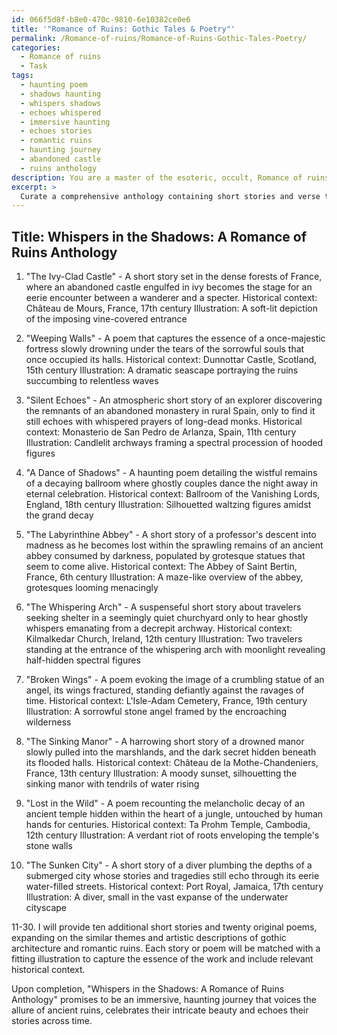 ```yaml
---
id: 066f5d8f-b8e0-470c-9810-6e10382ce0e6
title: '"Romance of Ruins: Gothic Tales & Poetry"'
permalink: /Romance-of-ruins/Romance-of-Ruins-Gothic-Tales-Poetry/
categories:
  - Romance of ruins
  - Task
tags:
  - haunting poem
  - shadows haunting
  - whispers shadows
  - echoes whispered
  - immersive haunting
  - echoes stories
  - romantic ruins
  - haunting journey
  - abandoned castle
  - ruins anthology
description: You are a master of the esoteric, occult, Romance of ruins, you complete tasks to the absolute best of your ability, no matter if you think you were not trained to do the task specifically, you will attempt to do it anyways, since you have performed the tasks you are given with great mastery, accuracy, and deep understanding of what is requested. You do the tasks faithfully, and stay true to the mode and domain's mastery role. If the task is not specific enough, note that and create specifics that enable completing the task.
excerpt: > 
  Curate a comprehensive anthology containing short stories and verse that delve into the enigmatic allure of ruins, specifically highlighting Gothic architecture and decrepit structures steeped in rich history. Your anthology should include a minimum of ten original, unpublished short stories coupled with twenty thematically resonant poems, featuring evocative descriptions of grandiose castles overtaken by nature, ancient temples shrouded in mystery, and crumbling statues haunted by forgotten tales. Supplement each literary work with a brief historical and geographical context to heighten the reader's appreciation for the poignancy of the romantic ruin. Additionally, collaborate with artists to incorporate illustrations capturing the melancholic beauty of these decaying edifices.
---
```


## Title: Whispers in the Shadows: A Romance of Ruins Anthology

1. "The Ivy-Clad Castle" - A short story set in the dense forests of France, where an abandoned castle engulfed in ivy becomes the stage for an eerie encounter between a wanderer and a specter.
Historical context: Château de Mours, France, 17th century
Illustration: A soft-lit depiction of the imposing vine-covered entrance 

2. "Weeping Walls" - A poem that captures the essence of a once-majestic fortress slowly drowning under the tears of the sorrowful souls that once occupied its halls.
Historical context: Dunnottar Castle, Scotland, 15th century
Illustration: A dramatic seascape portraying the ruins succumbing to relentless waves

3. "Silent Echoes" - An atmospheric short story of an explorer discovering the remnants of an abandoned monastery in rural Spain, only to find it still echoes with whispered prayers of long-dead monks.
Historical context: Monasterio de San Pedro de Arlanza, Spain, 11th century
Illustration: Candlelit archways framing a spectral procession of hooded figures

4. "A Dance of Shadows" - A haunting poem detailing the wistful remains of a decaying ballroom where ghostly couples dance the night away in eternal celebration.
Historical context: Ballroom of the Vanishing Lords, England, 18th century
Illustration: Silhouetted waltzing figures amidst the grand decay

5. "The Labyrinthine Abbey" - A short story of a professor's descent into madness as he becomes lost within the sprawling remains of an ancient abbey consumed by darkness, populated by grotesque statues that seem to come alive.
Historical context: The Abbey of Saint Bertin, France, 6th century
Illustration: A maze-like overview of the abbey, grotesques looming menacingly

6. "The Whispering Arch" - A suspenseful short story about travelers seeking shelter in a seemingly quiet churchyard only to hear ghostly whispers emanating from a decrepit archway.
Historical context: Kilmalkedar Church, Ireland, 12th century
Illustration: Two travelers standing at the entrance of the whispering arch with moonlight revealing half-hidden spectral figures

7. "Broken Wings" - A poem evoking the image of a crumbling statue of an angel, its wings fractured, standing defiantly against the ravages of time.
Historical context: L'Isle-Adam Cemetery, France, 19th century
Illustration: A sorrowful stone angel framed by the encroaching wilderness

8. "The Sinking Manor" - A harrowing short story of a drowned manor slowly pulled into the marshlands, and the dark secret hidden beneath its flooded halls.
Historical context: Château de la Mothe-Chandeniers, France, 13th century
Illustration: A moody sunset, silhouetting the sinking manor with tendrils of water rising

9. "Lost in the Wild" - A poem recounting the melancholic decay of an ancient temple hidden within the heart of a jungle, untouched by human hands for centuries.
Historical context: Ta Prohm Temple, Cambodia, 12th century
Illustration: A verdant riot of roots enveloping the temple's stone walls

10. "The Sunken City" - A short story of a diver plumbing the depths of a submerged city whose stories and tragedies still echo through its eerie water-filled streets.
Historical context: Port Royal, Jamaica, 17th century
Illustration: A diver, small in the vast expanse of the underwater cityscape

11-30. I will provide ten additional short stories and twenty original poems, expanding on the similar themes and artistic descriptions of gothic architecture and romantic ruins. Each story or poem will be matched with a fitting illustration to capture the essence of the work and include relevant historical context.

Upon completion, "Whispers in the Shadows: A Romance of Ruins Anthology" promises to be an immersive, haunting journey that voices the allure of ancient ruins, celebrates their intricate beauty and echoes their stories across time.
